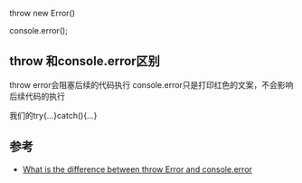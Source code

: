 
throw new Error()

console.error();

## throw 和console.error区别
throw error会阻塞后续的代码执行
console.error只是打印红色的文案，不会影响后续代码的执行

我们的try{...}catch(){...}

## 参考
- [What is the difference between throw Error and console.error](https://stackoverflow.com/questions/25377115/what-is-the-difference-between-throw-error-and-console-error)